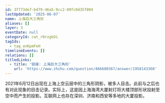 ```yaml
---
id: 3f773de7-b479-46a5-9cc2-09fc0d35f094
lastUpdated: '2025-06-07'
name: 上海巨大三角形
aliases: []
layer: 3
eventDate: null
categoryId: cat_r0rzgkOi
tagIds:
  - tag_onKpmFeH
timelineEvents: []
relations: []
titledLinks:
  - title: '链接: 上海巨大三角形'
    url: 'https://www.zhihu.com/question/466680367/answer/1958143360'
---
```

2021年6月12日出现在上海上空云层中的三角形阴影，被多人目击。此前与之后也有对此现象的目击记录。实际上，这是因上海海湾大厦射灯将大楼顶部形状投射至空中而产生的投影。互联网上也存在深圳、济南和西安等多地的大厦投影。
